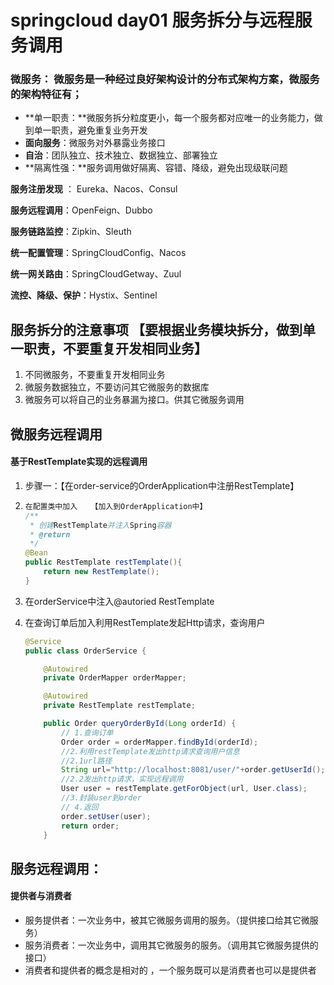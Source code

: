 # springcloud  day01 服务拆分与远程服务调用

### 微服务： 微服务是一种经过良好架构设计的分布式架构方案，微服务的架构特征有；

* **单一职责：**微服务拆分粒度更小，每一个服务都对应唯一的业务能力，做到单一职责，避免重复业务开发
* **面向服务**：微服务对外暴露业务接口
* **自治**：团队独立、技术独立、数据独立、部署独立
* **隔离性强：**服务调用做好隔离、容错、降级，避免出现级联问题

**服务注册发现** ： Eureka、Nacos、Consul

**服务远程调用**：OpenFeign、Dubbo

**服务链路监控**：Zipkin、Sleuth

**统一配置管理**：SpringCloudConfig、Nacos

**统一网关路由**：SpringCloudGetway、Zuul

**流控、降级、保护**：Hystix、Sentinel



## 服务拆分的注意事项 【要根据业务模块拆分，做到单一职责，不要重复开发相同业务】

1. 不同微服务，不要重复开发相同业务
2. 微服务数据独立，不要访问其它微服务的数据库
3. 微服务可以将自己的业务暴漏为接口。供其它微服务调用

## 微服务远程调用

#### 基于RestTemplate实现的远程调用

1. 步骤一：【在order-service的OrderApplication中注册RestTemplate】

2. ```java
   在配置类中加入   【加入到OrderApplication中】
   /**
    * 创建RestTemplate并注入Spring容器
    * @return
    */
   @Bean
   public RestTemplate restTemplate(){
       return new RestTemplate();
   }
   ```

3. 在orderService中注入@autoried  RestTemplate

4. 在查询订单后加入利用RestTemplate发起Http请求，查询用户

   ```java
   @Service
   public class OrderService {
   
       @Autowired
       private OrderMapper orderMapper;
   
       @Autowired
       private RestTemplate restTemplate;
   
       public Order queryOrderById(Long orderId) {
           // 1.查询订单
           Order order = orderMapper.findById(orderId);
           //2.利用restTemplate发出http请求查询用户信息
           //2.1url路径
           String url="http://localhost:8081/user/"+order.getUserId();
           //2.2发出http请求，实现远程调用
           User user = restTemplate.getForObject(url, User.class);
           //3.封装user到order
           // 4.返回
           order.setUser(user);
           return order;
       }
   ```



## 服务远程调用：

#### 提供者与消费者

* 服务提供者：一次业务中，被其它微服务调用的服务。（提供接口给其它微服务）
* 服务消费者：一次业务中，调用其它微服务的服务。（调用其它微服务提供的接口）
* 消费者和提供者的概念是相对的 ，一个服务既可以是消费者也可以是提供者




